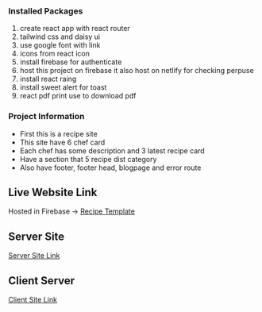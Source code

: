 ### Installed Packages
1. create react app with react router
2. tailwind css and daisy ui
2. use google font with link
3. icons from react icon
4. install firebase for authenticate
5. host this project on firebase it also host on netlify for checking perpuse
6. install react raing
7. install sweet alert for toast
8. react pdf print use to download pdf

### Project Information
* First this is a recipe site 
* This site have 6 chef card
* Each chef has some description and 3 latest recipe card
* Have a section that 5 recipe dist category
* Also have footer, footer head, blogpage and error route

## Live Website Link
Hosted in Firebase -> [Recipe Template](https://server-assigment.web.app/)
## Server Site
[Server Site Link](https://github.com/programming-hero-web-course-4/b7a10-chef-recipe-hunter-server-side-ashaansojib)
## Client Server
[Client Site Link](https://github.com/programming-hero-web-course-4/b7a10-chef-recipe-hunter-client-side-ashaansojib)